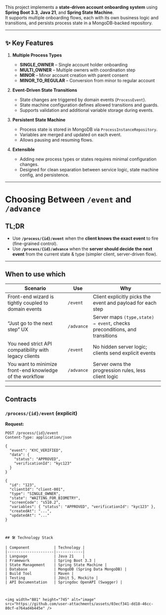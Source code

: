 This project implements a **state-driven account onboarding system** using **Spring Boot 3.3**, **Java 21**, and **Spring State Machine**.  
It supports multiple onboarding flows, each with its own business logic and transitions, and persists process state in a MongoDB-backed repository.

---

## ✨ Key Features

1. **Multiple Process Types**
    - **SINGLE_OWNER** – Single account holder onboarding
    - **MULTI_OWNER** – Multiple owners with coordination step
    - **MINOR** – Minor account creation with parent consent
    - **MINOR_TO_REGULAR** – Conversion from minor to regular account

2. **Event-Driven State Transitions**
    - State changes are triggered by domain events (`ProcessEvent`).
    - State machine configuration defines allowed transitions and guards.
    - Supports validation and additional variable storage during events.

3. **Persistent State Machine**
    - Process state is stored in MongoDB via `ProcessInstanceRepository`.
    - Variables are merged and updated on each event.
    - Allows pausing and resuming flows.

4. **Extensible**
    - Adding new process types or states requires minimal configuration changes.
    - Designed for clean separation between service logic, state machine config, and persistence.

---

# Choosing Between `/event` and `/advance`

## TL;DR
- Use **`/process/{id}/event`** when the **client knows the exact event** to fire (fine-grained control).
- Use **`/process/{id}/advance`** when the **server should decide the next event** from the current state & type (simpler client, server-driven flow).

---

## When to use which

| Scenario | Use | Why |
|---|---|---|
| Front-end wizard is tightly coupled to domain events | `/event` | Client explicitly picks the event and payload for each step |
| “Just go to the next step” UX | `/advance` | Server maps `(type,state) → event`, checks preconditions, and transitions |
| You need strict API compatibility with legacy clients | `/event` | No hidden server logic; clients send explicit events |
| You want to minimize front-end knowledge of the workflow | `/advance` | Server owns the progression rules, less client logic |

---

## Contracts

### `/process/{id}/event` (explicit)
**Request:**
```http
POST /process/{id}/event
Content-Type: application/json

{
  "event": "KYC_VERIFIED",
  "data": {
    "status": "APPROVED",
    "verificationId": "kyc123"
  }
}

{
  "id": "123",
  "clientId": "client-001",
  "type": "SINGLE_OWNER",
  "state": "WAITING_FOR_BIOMETRY",
  "screenCode": "s510.2",
  "variables": { "status": "APPROVED", "verificationId": "kyc123" },
  "createdAt": "...",
  "updatedAt": "..."
}



## 🛠️ Technology Stack

| Component           | Technology |
|---------------------|------------|
| Language            | Java 21    |
| Framework           | Spring Boot 3.3 |
| State Management    | Spring State Machine |
| Database            | MongoDB (Spring Data MongoDB) |
| Build Tool          | Maven |
| Testing             | JUnit 5, Mockito |
| API Documentation   | Springdoc OpenAPI (Swagger) |



<img width="881" height="745" alt="image" src="https://github.com/user-attachments/assets/03ecf341-dd18-46cc-80cf-e764ad4b445e" />
